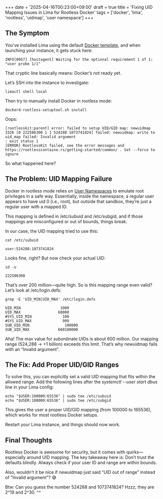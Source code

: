 +++
date = '2025-04-16T00:23:00+09:00'
draft = true
title = 'Fixing UID Mapping Issues in Lima for Rootless Docker'
tags = ['docker', 'lima', 'rootless', 'uidmap', 'user namespace']
+++

## The Symptom

You’ve installed Lima using the default [Docker template](https://github.com/lima-vm/lima/blob/4c82f35d50decbc2fc07af881317e687f7161344/templates/docker.yaml#L1), and when launching your instance, it gets stuck here:

```
INFO[0057] [hostagent] Waiting for the optional requirement 1 of 1: "user probe 1/1"
```

That cryptic line basically means: Docker’s not ready yet.

Let’s SSH into the instance to investigate:

```
limactl shell local
```

Then try to manually install Docker in rootless mode:

```
dockerd-rootless-setuptool.sh install
```

Oops:

```
[rootlesskit:parent] error: failed to setup UID/GID map: newuidmap 3326 [0 222586300 1 1 524288 1073741824] failed: newuidmap: write to uid_map failed: Invalid argument
: exit status 1
[ERROR] RootlessKit failed, see the error messages and https://rootlesscontaine.rs/getting-started/common/ . Set --force to ignore
```

So what happened here?

## The Problem: UID Mapping Failure

Docker in rootless mode relies on [User Namespaces](https://man7.org/linux/man-pages/man7/user_namespaces.7.html) to emulate root privileges in a safe way. Essentially, inside the namespace, a regular user appears to have uid 0 (i.e., root), but outside that sandbox, they’re just a regular user with a mapped ID.

This mapping is defined in /etc/subuid and /etc/subgid, and if those mappings are misconfigured or out of bounds, things break.

In our case, the UID mapping tried to use this:

```
cat /etc/subuid

user:524288:1073741824
```

Looks fine, right? But now check your actual UID:

```
id -u

222586300
```

That’s over 200 million—quite high. So is this mapping range even valid? Let’s look at /etc/login.defs:

```
grep -E 'UID_MIN|UID_MAX' /etc/login.defs

UID_MIN                  1000
UID_MAX                 60000
#SYS_UID_MIN              100
#SYS_UID_MAX              999
SUB_UID_MIN                100000
SUB_UID_MAX             600100000
```

Aha! The max value for subordinate UIDs is about 600 million. Our mapping range (524,288 → +1 billion) exceeds this limit. That’s why newuidmap fails with an “Invalid argument”.

## The Fix: Add Proper UID/GID Ranges

To solve this, you can explicitly set a valid UID mapping that fits within the allowed range. Add the following lines after the *systemctl --user start dbus* line in your Lima config:

```
echo "$USER:100000:65536" | sudo tee /etc/subuid
echo "$USER:100000:65536" | sudo tee /etc/subgid
```

This gives the user a proper UID/GID mapping (from 100000 to 165536), which works for most rootless Docker setups.

Restart your Lima instance, and things should now work.

## Final Thoughts

Rootless Docker is awesome for security, but it comes with quirks—especially around UID mapping. The key takeaway here is: Don’t trust the defaults blindly. Always check if your user ID and range are within bounds.

Also, wouldn't it be nice if newuidmap just said “UID out of range” instead of "Invalid argument"? 😅


Btw:
Can you guess the number 524288 and 1073741824?
Hzzz, they are 2^19 and 2^30. ^^

